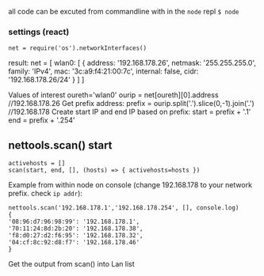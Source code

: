 all code can be excuted from commandline with in the `node` repl
``$ node``

### settings (react)

    net = require('os').networkInterfaces()

result:
    net = [ wlan0: [ {
          address: '192.168.178.26',
          netmask: '255.255.255.0',
          family: 'IPv4',
          mac: '3c:a9:f4:21:00:7c',
          internal: false,
          cidr: '192.168.178.26/24'
          } ]
        ]

Values of interest
    oureth='wlan0'
    ourip = net[oureth][0].address
    //192.168.178.26
Get prefix address:
    prefix = ourip.split('.').slice(0,-1).join('.')
    //192.168.178
Create start IP and end IP based on prefix:
    start = prefix + '.1'
    end = prefix + '.254'

## nettools.scan() start

    activehosts = []
    scan(start, end, [], (hosts) => { activehosts=hosts })

Example from within node on console (change 192.168.178 to your network prefix. check `ip addr`):

    nettools.scan('192.168.178.1','192.168.178.254', [], console.log)
    {
    '08:96:d7:96:98:99': '192.168.178.1',
    '70:11:24:8d:2b:20': '192.168.178.38',
    'f8:d0:27:d2:f6:95': '192.168.178.32',
    '04:cf:8c:92:d8:f7': '192.168.178.46'
    }

Get the output from scan() into Lan list

